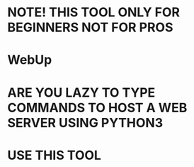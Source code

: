 # NOTE! THIS TOOL ONLY FOR BEGINNERS NOT FOR PROS
# WebUp
# ARE YOU LAZY TO TYPE COMMANDS TO HOST A WEB SERVER USING PYTHON3 
# USE THIS TOOL 

